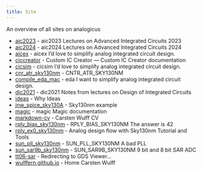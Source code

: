 ```yaml
---
title: Site
---
```


An overview of all sites on analogicus

 - [aic2023](https://analogicus.com/aic2023) - aic2023   Lectures on Advanced Integrated Circuits 2023
 - [aic2024](https://analogicus.com/aic2024) - aic2024   Lectures on Advanced Integrated Circuits 2024
 - [aicex](https://analogicus.com/aicex) - aicex   I’d love to simplify analog integrated circuit design.
 - [ciccreator](https://analogicus.com/ciccreator) - Custom IC Creator &#8212; Custom IC Creator  documentation
 - [cicsim](https://analogicus.com/cicsim) - cicsim   I’d love to simplify analog integrated circuit design.
 - [cnr_atr_sky130nm](https://analogicus.com/cnr_atr_sky130nm) - CNTR_ATR_SKY130NM
 - [compile_eda_mac](https://analogicus.com/compile_eda_mac) - eda   I want to simplify analog integrated circuit design.
 - [dic2021](https://analogicus.com/dic2021) - dic2021   Notes from lectures on Design of Integrated Circuits
 - [ideas](https://analogicus.com/ideas) - Why   Ideas
 - [jnw_spice_sky130A](https://analogicus.com/jnw_spice_sky130A) - Sky130nm example
 - [magic](https://analogicus.com/magic) - magic   Magic documentation
 - [markdown-cv](https://analogicus.com/markdown-cv) -   Carsten Wulff    CV
 - [rply_bias_sky130nm](https://analogicus.com/rply_bias_sky130nm) - RPLY_BIAS_SKY130NM   The answer is 42
 - [rply_ex0_sky130nm](https://analogicus.com/rply_ex0_sky130nm) - Analog design flow with Sky130nm   Tutorial and Tools
 - [sun_pll_sky130nm](https://analogicus.com/sun_pll_sky130nm) - SUN_PLL_SKY130NM   A bad PLL
 - [sun_sar9b_sky130nm](https://analogicus.com/sun_sar9b_sky130nm) - SUN_SAR9B_SKY130NM   9 bit and 8 bit SAR ADC
 - [tt06-sar](https://analogicus.com/tt06-sar) - Redirecting to GDS Viewer...
 - [wulffern.github.io](https://analogicus.com/wulffern.github.io) - Home   Carsten Wulff

